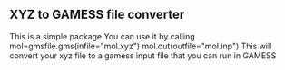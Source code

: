 ## XYZ to GAMESS file converter
This is a simple package You can use it by calling
   mol=gmsfile.gms(infile="mol.xyz")
   mol.out(outfile="mol.inp")
This will convert your xyz file to a gamess input file that you can run
in GAMESS

